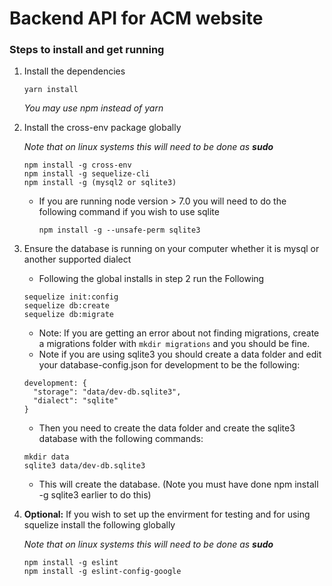 # Backend API for ACM website

### Steps to install and get running
1. Install the dependencies

   ```
   yarn install
   ```
   *You may use npm instead of yarn*

2. Install the cross-env package globally

   *Note that on linux systems this will need to be done as __sudo__*
   ```
   npm install -g cross-env
   npm install -g sequelize-cli
   npm install -g (mysql2 or sqlite3)
   ```
    + If you are running node version > 7.0 you will need to do the following command if you wish to use sqlite
      ```
      npm install -g --unsafe-perm sqlite3
      ```

3. Ensure the database is running on your computer whether it is mysql or
another supported dialect
   + Following the global installs in step 2 run the Following
   ```
   sequelize init:config
   sequelize db:create
   sequelize db:migrate
   ```
   + Note: If you are getting an error about not finding migrations, create a migrations folder with ``` mkdir migrations ``` and you should be fine.
   + Note if you are using sqlite3 you should create a data folder and edit your database-config.json for development to be the following:
   ```
   development: {
     "storage": "data/dev-db.sqlite3",
     "dialect": "sqlite"
   }
   ```
   + Then you need to create the data folder and create the sqlite3 database with the following commands:
   ```
   mkdir data
   sqlite3 data/dev-db.sqlite3
   ```
   + This will create the database. (Note you must have done npm install -g sqlite3 earlier to do this)
4. **Optional:** If you wish to set up the envirment for testing and for using
squelize install the following globally

    *Note that on linux systems this will need to be done as __sudo__*

     ```
     npm install -g eslint
     npm install -g eslint-config-google
     ```
